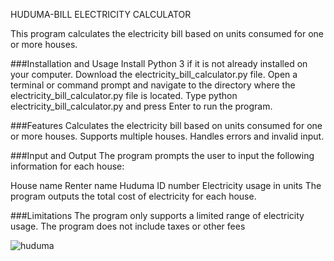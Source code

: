 
HUDUMA-BILL ELECTRICITY CALCULATOR


This program calculates the electricity bill based on units consumed for one or more houses.

###Installation and Usage
Install Python 3 if it is not already installed on your computer.
Download the electricity_bill_calculator.py file.
Open a terminal or command prompt and navigate to the directory where the electricity_bill_calculator.py file is located.
Type python electricity_bill_calculator.py and press Enter to run the program.

###Features
Calculates the electricity bill based on units consumed for one or more houses.
Supports multiple houses.
Handles errors and invalid input.

###Input and Output
The program prompts the user to input the following information for each house:

House name
Renter name
Huduma ID number
Electricity usage in units
The program outputs the total cost of electricity for each house.

###Limitations
The program only supports a limited range of electricity usage.
The program does not include taxes or other fees

![huduma](https://user-images.githubusercontent.com/68750537/224637870-e132b784-461d-4060-b566-ca26c9965499.png)

